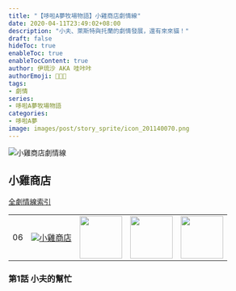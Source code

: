 ```yaml
---
title: "【哆啦A夢牧場物語】小雞商店劇情線"
date: 2020-04-11T23:49:02+08:00
description: "小夫、萊斯特與托蘭的劇情發展，還有來來貓！"
draft: false
hideToc: true
enableToc: true
enableTocContent: true
author: 伊琉沙 AKA 哇咔咔
authorEmoji: 👩🏿‍🚀
tags: 
- 劇情
series:
- 哆啦A夢牧場物語
categories:
- 哆啦A夢
image: images/post/story_sprite/icon_201140070.png
---
```

![小雞商店劇情線](/images/post/story_texture2d/EventImage_2200.png)
## 小雞商店
[全劇情線索引](../doraemon-story-index/#劇情線)
<table>
    <tr>
        <td>06</td>
        <td align="center"><a href="../doraemon-story-06"><img src= "/images/post/story_sprite/icon_201140070.png">小雞商店</a></td>
        <td><img width="84px" src= "/images/post/story_sprite/icon_201041080.png"></td>
        <td><img width="84px" src= "/images/post/story_sprite/icon_201041090.png"></td>
        <td><img width="84px" src= "/images/post/story_sprite/icon_201041100.png"></td>
    </tr>
</table>

### 第1話 小夫的幫忙